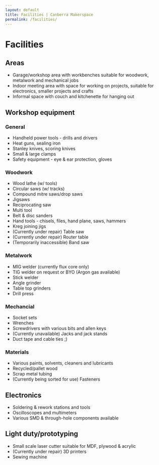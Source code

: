 ```yaml
---
layout: default
title: Facilities | Canberra Makerspace
permalink: /facilities/
---
```

# Facilities

## Areas
* Garage/workshop area with workbenches suitable for woodwork, metalwork and mechanical jobs
* Indoor meeting area with space for working on projects, suitable for electronics, smaller projects and crafts
* Informal space with couch and kitchenette for hanging out

## Workshop equipment
### General
* Handheld power tools - drills and drivers
* Heat guns, sealing iron
* Stanley knives, scoring knives
* Small & large clamps
* Safety equipment - eye & ear protection, gloves

### Woodwork
* Wood lathe (w/ tools)
* Circular saws (w/ tracks)
* Compound mitre saws/drop saws
* Jigsaws
* Reciprocating saw
* Multi tool
* Belt & disc sanders
* Hand tools - chisels, files, hand plane, saws, hammers
* Kreg joining jigs
* (Currently under repair) Table saw
* (Currently under repair) Router table
* (Temporarily inaccessible) Band saw

### Metalwork
* MIG welder (currently flux core only)
* TIG welder on request or BYO (Argon gas available)
* Stick welder
* Angle grinder
* Table top grinders
* Drill press

### Mechancial
* Socket sets
* Wrenches
* Screwdrivers with various bits and allen keys
* (Currently unavailable) Jacks and jack stands
* Duct tape and cable ties ;)

### Materials
* Various paints, solvents, cleaners and lubricants
* Recycled/pallet wood
* Scrap metal tubing
* (Currently being sorted for use) Fasteners

## Electronics
* Soldering & rework stations and tools
* Oscilloscopes and multimeters
* Various SMD & through-hole components available

## Light duty/prototyping
* Small scale laser cutter suitable for MDF, plywood & acrylic
* (Currently under repair) 3D printers
* Sewing machine
